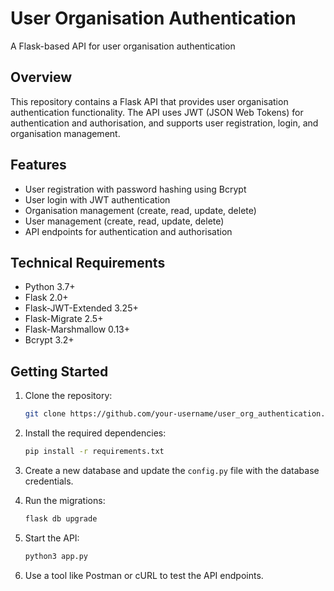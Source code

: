 # User Organisation Authentication

A Flask-based API for user organisation authentication

## Overview

This repository contains a Flask API that provides user organisation authentication functionality. The API uses JWT (JSON Web Tokens) for authentication and authorisation, and supports user registration, login, and organisation management.

## Features

- User registration with password hashing using Bcrypt
- User login with JWT authentication
- Organisation management (create, read, update, delete)
- User management (create, read, update, delete)
- API endpoints for authentication and authorisation

## Technical Requirements

- Python 3.7+
- Flask 2.0+
- Flask-JWT-Extended 3.25+
- Flask-Migrate 2.5+
- Flask-Marshmallow 0.13+
- Bcrypt 3.2+

## Getting Started

1. Clone the repository:
   ```bash
   git clone https://github.com/your-username/user_org_authentication.git

2. Install the required dependencies:
    ```bash
    pip install -r requirements.txt

3. Create a new database and update the `config.py` file with the database credentials.

4. Run the migrations:
    ```bash
    flask db upgrade

5. Start the API:
    ```bash
    python3 app.py

6. Use a tool like Postman or cURL to test the API endpoints.
